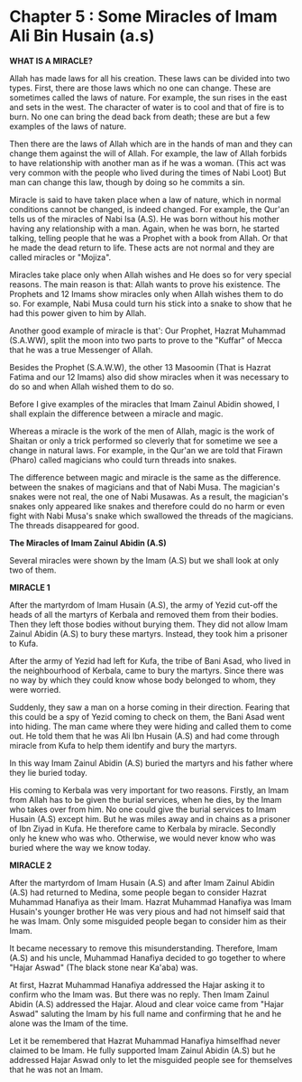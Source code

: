 Chapter 5 : Some Miracles of Imam Ali Bin Husain (a.s)
======================================================

**WHAT IS A MIRACLE?**

Allah has made laws for all his creation. These laws can be divided
into two types. First, there are those laws which no one can change.
These are sometimes called the laws of nature. For example, the sun
rises in the east and sets in the west. The character of water is to
cool and that of fire is to burn. No one can bring the dead back from
death; these are but a few examples of the laws of nature.

Then there are the laws of Allah which are in the hands of man and they
can change them against the will of Allah. For example, the law of Allah
forbids to have relationship with another man as if he was a woman.
(This act was very common with the people who lived during the times of
Nabi Loot) But man can change this law, though by doing so he commits a
sin.

Miracle is said to have taken place when a law of nature, which in
normal conditions cannot be changed, is indeed changed. For example, the
Qur'an tells us of the miracles of Nabi Isa (A.S). He was born without
his mother having any relationship with a man. Again, when he was born,
he started talking, telling people that he was a Prophet with a book
from Allah. Or that he made the dead return to life. These acts are not
normal and they are called miracles or "Mojiza".

Miracles take place only when Allah wishes and He does so for very
special reasons. The main reason is that: Allah wants to prove his
existence. The Prophets and 12 Imams show miracles only when Allah
wishes them to do so. For example, Nabi Musa could turn his stick into a
snake to show that he had this power given to him by Allah.

Another good example of miracle is that': Our Prophet, Hazrat Muhammad
(S.A.WW), split the moon into two parts to prove to the "Kuffar" of
Mecca that he was a true Messenger of Allah.

Besides the Prophet (S.A.W.W), the other 13 Masoomin (That is Hazrat
Fatima and our 12 Imams) also did show miracles when it was necessary to
do so and when Allah wished them to do so.

Before I give examples of the miracles that Imam Zainul Abidin showed,
I shall explain the difference between a miracle and magic.

Whereas a miracle is the work of the men of Allah, magic is the work of
Shaitan or only a trick performed so cleverly that for sometime we see a
change in natural laws. For example, in the Qur'an we are told that
Firawn (Pharo) called magicians who could turn threads into snakes.

The difference between magic and miracle is the same as the difference.
between the snakes of magicians and that of Nabi Musa. The magician's
snakes were not real, the one of Nabi Musawas. As a result, the
magician's snakes only appeared like snakes and therefore could do no
harm or even fight with Nabi Musa's snake which swallowed the threads of
the magicians. The threads disappeared for good.


**The Miracles of Imam Zainul Abidin (A.S)**

Several miracles were shown by the Imam (A.S) but we shall look at only
two of them.

**MIRACLE 1**

After the martyrdom of Imam Husain (A.S), the army of Yezid cut-off the
heads of all the martyrs of Kerbala and removed them from their bodies.
Then they left those bodies without burying them. They did not allow
Imam Zainul Abidin (A.S) to bury these martyrs. Instead, they took him a
prisoner to Kufa.

After the army of Yezid had left for Kufa, the tribe of Bani Asad, who
lived in the neighbourhood of Kerbala, came to bury the martyrs. Since
there was no way by which they could know whose body belonged to whom,
they were worried.

Suddenly, they saw a man on a horse coming in their direction. Fearing
that this could be a spy of Yezid coming to check on them, the Bani Asad
went into hiding. The man came where they were hiding and called them to
come out. He told them that he was Ali Ibn Husain (A.S) and had come
through miracle from Kufa to help them identify and bury the martyrs.

In this way Imam Zainul Abidin (A.S) buried the martyrs and his father
where they lie buried today.

His coming to Kerbala was very important for two reasons. Firstly, an
Imam from Allah has to be given the burial services, when he dies, by
the Imam who takes over from him. No one could give the burial services
to Imam Husain (A.S) except him. But he was miles away and in chains as
a prisoner of Ibn Ziyad in Kufa. He therefore came to Kerbala by
miracle. Secondly only he knew who was who. Otherwise, we would never
know who was buried where the way we know today.

**MIRACLE 2**

After the martyrdom of Imam Husain (A.S) and after Imam Zainul Abidin
(A.S) had returned to Medina, some people began to consider Hazrat
Muhammad Hanafiya as their Imam. Hazrat Muhammad Hanafiya was Imam
Husain's younger brother He was very pious and had not himself said that
he was Imam. Only some misguided people began to consider him as their
Imam.

It became necessary to remove this misunderstanding. Therefore, Imam
(A.S) and his uncle, Muhammad Hanafiya decided to go together to where
"Hajar Aswad" (The black stone near Ka'aba) was.

At first, Hazrat Muhammad Hanafiya addressed the Hajar asking it to
confirm who the Imam was. But there was no reply. Then Imam Zainul
Abidin (A.S) addressed the Hajar. Aloud and clear voice came from "Hajar
Aswad" saluting the Imam by his full name and confirming that he and he
alone was the Imam of the time.

Let it be remembered that Hazrat Muhammad Hanafiya himselfhad never
claimed to be Imam. He fully supported Imam Zainul Abidin (A.S) but he
addressed Hajar Aswad only to let the misguided people see for
themselves that he was not an Imam.


